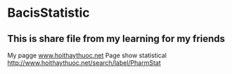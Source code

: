 # BacisStatistic
## This is share file from my learning for my friends
My pagge www.hoithaythuoc.net
Page show statistical http://www.hoithaythuoc.net/search/label/PharmStat
